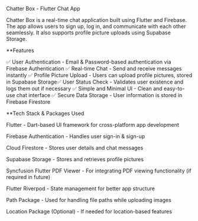 Chatter Box - Flutter Chat App

Chatter Box is a real-time chat application built using Flutter and Firebase. The app allows users to sign up, log in, and communicate with each other seamlessly. It also supports profile picture uploads using Supabase Storage.

**Features

✅ User Authentication - Email & Password-based authentication via Firebase Authentication
✅ Real-time Chat - Send and receive messages instantly
✅ Profile Picture Upload - Users can upload profile pictures, stored in Supabase Storage✅ User Status Check - Validates user existence and logs them out if necessary
✅ Simple and Minimal UI - Clean and easy-to-use chat interface
✅ Secure Data Storage - User information is stored in Firebase Firestore

**Tech Stack & Packages Used

Flutter - Dart-based UI framework for cross-platform app development

Firebase Authentication - Handles user sign-in & sign-up

Cloud Firestore - Stores user details and chat messages

Supabase Storage - Stores and retrieves profile pictures

Syncfusion Flutter PDF Viewer - For integrating PDF viewing functionality (if required in future)

Flutter Riverpod - State management for better app structure

Path Package - Used for handling file paths while uploading images

Location Package (Optional) - If needed for location-based features